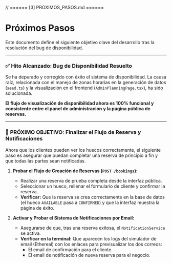 // ====== [3] PROXIMOS_PASOS.md ======

<!-- File: /PROXIMOS_PASOS.md - v3.0 (Nuevo Objetivo) -->

# Próximos Pasos

Este documento define el siguiente objetivo clave del desarrollo tras la resolución del bug de disponibilidad.

---

### ✅ **Hito Alcanzado: Bug de Disponibilidad Resuelto**

Se ha depurado y corregido con éxito el sistema de disponibilidad. La causa raíz, relacionada con el manejo de zonas horarias en la generación de datos (`seed.ts`) y la visualización en el frontend (`AdminPlanningPage.tsx`), ha sido solucionada.

**El flujo de visualización de disponibilidad ahora es 100% funcional y consistente entre el panel de administración y la página pública de reservas.**

---

### 🎯 **PRÓXIMO OBJETIVO: Finalizar el Flujo de Reserva y Notificaciones**

Ahora que los clientes pueden ver los huecos correctamente, el siguiente paso es asegurar que puedan completar una reserva de principio a fin y que todas las partes sean notificadas.

1.  **Probar el Flujo de Creación de Reservas (`POST /bookings`):**
    - Realizar una reserva de prueba completa desde la interfaz pública.
    - Seleccionar un hueco, rellenar el formulario de cliente y confirmar la reserva.
    - **Verificar:** Que la reserva se crea correctamente en la base de datos (el hueco `AVAILABLE` pasa a `CONFIRMED`) y que la interfaz muestra la página de éxito.

2.  **Activar y Probar el Sistema de Notificaciones por Email:**
    - Asegurarse de que, tras una reserva exitosa, el `NotificationService` se activa.
    - **Verificar en la terminal:** Que aparecen los logs del simulador de email (Ethereal) con los enlaces para previsualizar los dos correos:
      - El email de confirmación para el cliente.
      - El email de notificación de nueva reserva para el negocio.
